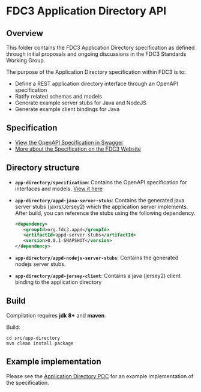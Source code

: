 # FDC3 Application Directory API

## Overview
This folder contains the FDC3 Application Directory specification as defined through initial proposals and
ongoing discussions in the FDC3 Standards Working Group.  

The purpose of the Application Directory specification within FDC3 is to:
* Define a REST application directory interface through an OpenAPI specification
* Ratify related schemas and models
* Generate example server stubs for Java and NodeJS
* Generate example client bindings for Java

## Specification

* [View the OpenAPI Specification in Swagger](https://editor.swagger.io/?url=https://fdc3.finos.org/schemas/1.2/app-directory.yaml)
* [More about the Specification on the FDC3 Website](https://fdc3.finos.org/docs/1.2/app-directory/overview)


## Directory structure

*  **`app-directory/specification`**:
    Contains the OpenAPI specification for interfaces and models.
    [View it here](./specification/appd.yaml)

*  **`app-directory/appd-java-server-stubs`**:
    Contains the generated java server stubs (jaxrs/Jersey2) which the application server implements.  After build, you can reference the stubs using the following dependency.
     ```xml
     <dependency>
        <groupId>org.fdc3.appd</groupId>
        <artifactId>appd-server-stubs</artifactId>
        <version>0.0.1-SNAPSHOT</version>
     </dependency>
     ```
* **`app-directory/appd-nodejs-server-stubs`**:
    Contains the generated nodejs server stubs.
* **`app-directory/appd-jersey-client`**:
    Contains a java (jersey2) client binding to the application directory

## Build

Compilation requires **jdk 8+** and **maven**.

Build:

```
cd src/app-directory
mvn clean install package
```

## Example implementation

 Please see the [Application Directory POC](https://github.com/FDC3/appd-poc) for an example implementation of the specification.
